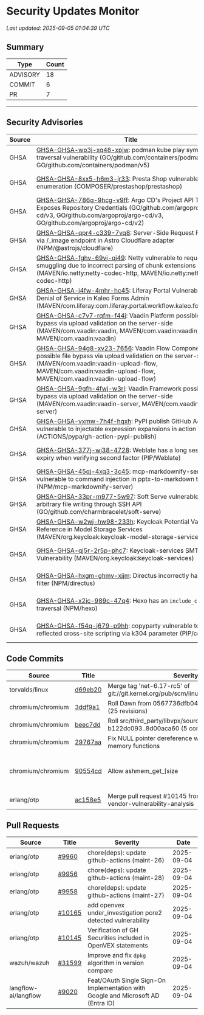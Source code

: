 # Security Updates Monitor

*Last updated: 2025-09-05 01:04:39 UTC*

## Summary
| Type | Count |
|------|-------|
| ADVISORY | 18 |
| COMMIT | 6 |
| PR | 7 |

---

## Security Advisories

| Source | Title | Severity | Date |
|--------|-------|----------|------|
| GHSA | [GHSA-GHSA-wp3j-xq48-xpjw](https://github.com/advisories/GHSA-wp3j-xq48-xpjw): podman kube play symlink traversal vulnerability (GO/github.com/containers/podman/v4, GO/github.com/containers/podman/v5) | HIGH (CVSS: 8.1) | 2025-09-04 |
| GHSA | [GHSA-GHSA-8xx5-h6m3-jr33](https://github.com/advisories/GHSA-8xx5-h6m3-jr33): Presta Shop vulnerable to email enumeration  (COMPOSER/prestashop/prestashop) | MODERATE (CVSS: 4.2) | 2025-09-04 |
| GHSA | [GHSA-GHSA-786q-9hcg-v9ff](https://github.com/advisories/GHSA-786q-9hcg-v9ff): Argo CD's Project API Token Exposes Repository Credentials (GO/github.com/argoproj/argo-cd/v3, GO/github.com/argoproj/argo-cd/v3, GO/github.com/argoproj/argo-cd/v2) | CRITICAL (CVSS: 10.0) | 2025-09-04 |
| GHSA | [GHSA-GHSA-qpr4-c339-7vq8](https://github.com/advisories/GHSA-qpr4-c339-7vq8): Server-Side Request Forgery via /_image endpoint in Astro Cloudflare adapter (NPM/@astrojs/cloudflare) | HIGH (CVSS: 7.2) | 2025-09-04 |
| GHSA | [GHSA-GHSA-fghv-69vj-qj49](https://github.com/advisories/GHSA-fghv-69vj-qj49): Netty vulnerable to request smuggling due to incorrect parsing of chunk extensions (MAVEN/io.netty:netty-codec-http, MAVEN/io.netty:netty-codec-http) | HIGH (CVSS: 0.0) | 2025-09-04 |
| GHSA | [GHSA-GHSA-j4fw-4mhr-hc45](https://github.com/advisories/GHSA-j4fw-4mhr-hc45): Liferay Portal Vulnerable to Denial of Service in Kaleo Forms Admin (MAVEN/com.liferay:com.liferay.portal.workflow.kaleo.forms.web) | HIGH (CVSS: 0.0) | 2025-09-04 |
| GHSA | [GHSA-GHSA-c7v7-rqfm-f44j](https://github.com/advisories/GHSA-c7v7-rqfm-f44j): Vaadin Platform possible file bypass via upload validation on the server-side (MAVEN/com.vaadin:vaadin, MAVEN/com.vaadin:vaadin, MAVEN/com.vaadin:vaadin) | MODERATE (CVSS: 0.0) | 2025-09-04 |
| GHSA | [GHSA-GHSA-94g8-xv23-7656](https://github.com/advisories/GHSA-94g8-xv23-7656): Vaadin Flow Components possible file bypass via upload validation on the server-side (MAVEN/com.vaadin:vaadin-upload-flow, MAVEN/com.vaadin:vaadin-upload-flow, MAVEN/com.vaadin:vaadin-upload-flow) | MODERATE (CVSS: 0.0) | 2025-09-04 |
| GHSA | [GHSA-GHSA-9gfh-4fwj-w3rj](https://github.com/advisories/GHSA-9gfh-4fwj-w3rj): Vaadin Framework possible file bypass via upload validation on the server-side (MAVEN/com.vaadin:vaadin-server, MAVEN/com.vaadin:vaadin-server) | MODERATE (CVSS: 0.0) | 2025-09-04 |
| GHSA | [GHSA-GHSA-vxmw-7h4f-hqxh](https://github.com/advisories/GHSA-vxmw-7h4f-hqxh): PyPI publish GitHub Action vulnerable to injectable expression expansions in action steps (ACTIONS/pypa/gh-action-pypi-publish) | LOW (CVSS: 0.0) | 2025-09-04 |
| GHSA | [GHSA-GHSA-377j-wj38-4728](https://github.com/advisories/GHSA-377j-wj38-4728): Weblate has a long session expiry when verifying second factor (PIP/Weblate) | LOW (CVSS: 0.0) | 2025-09-04 |
| GHSA | [GHSA-GHSA-45qj-4xq3-3c45](https://github.com/advisories/GHSA-45qj-4xq3-3c45): mcp-markdownify-server vulnerable to command injection in pptx-to-markdown tool (NPM/mcp-markdownify-server) | HIGH (CVSS: 7.5) | 2025-09-02 |
| GHSA | [GHSA-GHSA-33pr-m977-5w97](https://github.com/advisories/GHSA-33pr-m977-5w97): Soft Serve vulnerable to arbitrary file writing through SSH API (GO/github.com/charmbracelet/soft-serve) | HIGH (CVSS: 7.7) | 2025-09-02 |
| GHSA | [GHSA-GHSA-w2wj-hw98-233h](https://github.com/advisories/GHSA-w2wj-hw98-233h): Keycloak Potential Variable Reference in Model Storage Services (MAVEN/org.keycloak:keycloak-model-storage-services) | MODERATE (CVSS: 4.9) | 2025-08-21 |
| GHSA | [GHSA-GHSA-qj5r-2r5p-phc7](https://github.com/advisories/GHSA-qj5r-2r5p-phc7): Keycloak-services SMTP Inject Vulnerability (MAVEN/org.keycloak:keycloak-services) | MODERATE (CVSS: 6.5) | 2025-08-06 |
| GHSA | [GHSA-GHSA-hxgm-ghmv-xjjm](https://github.com/advisories/GHSA-hxgm-ghmv-xjjm): Directus incorrectly handles `_in` filter (NPM/directus) | HIGH (CVSS: 6.3) | 2024-07-08 |
| GHSA | [GHSA-GHSA-x2jc-989c-47q4](https://github.com/advisories/GHSA-x2jc-989c-47q4): Hexo has an `include_code` path traversal (NPM/hexo) | HIGH (CVSS: 7.5) | 2023-09-08 |
| GHSA | [GHSA-GHSA-f54q-j679-p9hh](https://github.com/advisories/GHSA-f54q-j679-p9hh): copyparty vulnerable to reflected cross-site scripting via k304 parameter (PIP/copyparty) | MODERATE (CVSS: 6.3) | 2023-07-25 |

## Code Commits

| Source | Title | Severity | Date |
|--------|-------|----------|------|
| torvalds/linux | [d69eb20](https://github.com/torvalds/linux/commit/d69eb204c255c35abd9e8cb621484e8074c75eaa) | Merge tag 'net-6.17-rc5' of git://git.kernel.org/pub/scm/linux/kernel/git/netdev/net | 2025-09-04 |
| chromium/chromium | [3ddf9a1](https://github.com/chromium/chromium/commit/3ddf9a18f5ec781b7ad1c71568333ee052a5ec18) | Roll Dawn from 0567736dfb04 to 95122946d574 (25 revisions) | 2025-09-04 |
| chromium/chromium | [beec7dd](https://github.com/chromium/chromium/commit/beec7dd467c2bf58f0b98719c7da70610a51f823) | Roll src/third_party/libvpx/source/libvpx/ b122dc093..8d00aca60 (5 commits) | 2025-09-04 |
| chromium/chromium | [29767aa](https://github.com/chromium/chromium/commit/29767aab71f03d74554af17278ff7bbda6a9d0d7) | Fix NULL pointer dereference when choosing shared memory functions | 2025-09-04 |
| chromium/chromium | [90554cd](https://github.com/chromium/chromium/commit/90554cdb9abc43dbae289e5662851e519b9ca037) | Allow ashmem_get_[size|prot]_region() to support both ashmem and memfd fds | 2025-09-04 |
| erlang/otp | [ac158e5](https://github.com/erlang/otp/commit/ac158e5fd4c465c470a62018e890386b42f0b4e5) | Merge pull request #10145 from kikofernandez/add-vendor-vulnerability-analysis | 2025-09-04 |

## Pull Requests

| Source | Title | Severity | Date |
|--------|-------|----------|------|
| erlang/otp | [#9960](https://github.com/erlang/otp/pull/9960) | chore(deps): update github-actions (maint-26) | 2025-09-04 |
| erlang/otp | [#9956](https://github.com/erlang/otp/pull/9956) | chore(deps): update github-actions (maint-28) | 2025-09-04 |
| erlang/otp | [#9958](https://github.com/erlang/otp/pull/9958) | chore(deps): update github-actions (maint-27) | 2025-09-04 |
| erlang/otp | [#10165](https://github.com/erlang/otp/pull/10165) | add openvex under_investigation pcre2 detected vulnerability | 2025-09-04 |
| erlang/otp | [#10145](https://github.com/erlang/otp/pull/10145) | Verification of GH Securities included in OpenVEX statements | 2025-09-04 |
| wazuh/wazuh | [#31599](https://github.com/wazuh/wazuh/pull/31599) | Improve and fix `dpkg` algorithm in version compare | 2025-09-04 |
| langflow-ai/langflow | [#9020](https://github.com/langflow-ai/langflow/pull/9020) | Feat/OAuth Single Sign-On Implementation with Google and Microsoft AD (Entra ID) | 2025-09-04 |

